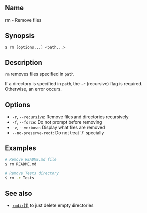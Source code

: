 ## Name

rm - Remove files

## Synopsis

```**sh
$ rm [options...] <path...>
```

## Description

`rm` removes files specified in `path`.

If a directory is specified in `path`, the `-r` (recursive) flag is required. Otherwise, an error occurs.

## Options

-   `-r`, `--recursive`: Remove files and directories recursively
-   `-f`, `--force`: Do not prompt before removing
-   `-v`, `--verbose`: Display what files are removed
-   `--no-preserve-root`: Do not treat '/' specially

## Examples

```sh
# Remove README.md file
$ rm README.md

# Remove Tests directory
$ rm -r Tests
```

## See also

-   [`rmdir`(1)](help://man/1/rmdir) to just delete empty directories
